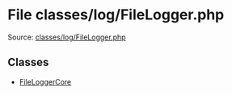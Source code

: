 File classes/log/FileLogger.php
=========

Source: [classes/log/FileLogger.php](https://github.com/PrestaShop/PrestaShop/blob/1.5.0.13/classes/log/FileLogger.php)


Classes
-------

* [FileLoggerCore](class.FileLoggerCore.md)

